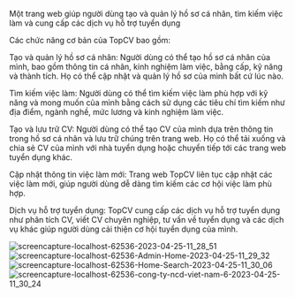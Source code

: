 Một trang web giúp người dùng tạo và quản lý hồ sơ cá nhân, tìm kiếm việc làm và cung cấp các dịch vụ hỗ trợ tuyển dụng

Các chức năng cơ bản của TopCV bao gồm:

  Tạo và quản lý hồ sơ cá nhân: Người dùng có thể tạo hồ sơ cá nhân của mình, bao gồm thông tin cá nhân, kinh nghiệm làm việc, bằng cấp, kỹ năng và thành tích. Họ có thể cập nhật và quản lý hồ sơ của mình bất cứ lúc nào.
  
  Tìm kiếm việc làm: Người dùng có thể tìm kiếm việc làm phù hợp với kỹ năng và mong muốn của mình bằng cách sử dụng các tiêu chí tìm kiếm như địa điểm, ngành nghề, mức lương và kinh nghiệm làm việc.
  
  Tạo và lưu trữ CV: Người dùng có thể tạo CV của mình dựa trên thông tin trong hồ sơ cá nhân và lưu trữ chúng trên trang web. Họ có thể tải xuống và chia sẻ CV của mình với nhà tuyển dụng hoặc chuyển tiếp tới các trang web tuyển dụng khác.
  
  Cập nhật thông tin việc làm mới: Trang web TopCV liên tục cập nhật các việc làm mới, giúp người dùng dễ dàng tìm kiếm các cơ hội việc làm phù hợp.
  
  Dịch vụ hỗ trợ tuyển dụng: TopCV cung cấp các dịch vụ hỗ trợ tuyển dụng như phân tích CV, viết CV chuyên nghiệp, tư vấn về tuyển dụng và các dịch vụ khác giúp người dùng cải thiện cơ hội tuyển dụng của mình.
  
![screencapture-localhost-62536-2023-04-25-11_28_51](https://user-images.githubusercontent.com/108291735/234176407-800ba815-84b6-4e46-b22a-47ecd366e472.png)
![screencapture-localhost-62536-Admin-Home-2023-04-25-11_29_32](https://user-images.githubusercontent.com/108291735/234176415-67c30dbb-2eef-48f2-9b3d-38039009c244.png)
![screencapture-localhost-62536-Home-Search-2023-04-25-11_30_06](https://user-images.githubusercontent.com/108291735/234176421-c326981a-e458-49ee-ac3d-188f774f8859.png)
![screencapture-localhost-62536-cong-ty-ncd-viet-nam-6-2023-04-25-11_30_24](https://user-images.githubusercontent.com/108291735/234176423-19ac3099-ace8-4225-bd25-8956f2858fa8.png)
